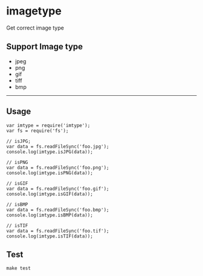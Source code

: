 imagetype
=========

Get correct image type

## Support Image type
+ jpeg
+ png
+ gif
+ tiff
+ bmp 

- - -
## Usage
```
var imtype = require('imtype');
var fs = require('fs');

// isJPG;
var data = fs.readFileSync('foo.jpg');
console.log(imtype.isJPG(data));

// isPNG
var data = fs.readFileSync('foo.png');
console.log(imtype.isPNG(data));

// isGIF
var data = fs.readFileSync('foo.gif');
console.log(imtype.isGIF(data));

// isBMP
var data = fs.readFileSync('foo.bmp');
console.log(imtype.isBMP(data));

// isTIF
var data = fs.readFileSync('foo.tif');
console.log(imtype.isTIF(data));
```

## Test
```
make test
```